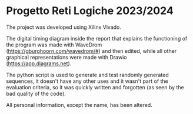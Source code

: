 # Progetto Reti Logiche 2023/2024
The project was developed using Xilinx Vivado.

The digital timing diagram inside the report that explains the functioning of the program was made with WaveDrom (https://gburghoorn.com/wavedrom/#) and then edited, while all other graphical representations were made with Drawio (https://app.diagrams.net).

The python script is used to generate and test randomly generated sequences, it doesn't have any other uses and it wasn't part of the evaluation criteria, so it was quickly written and forgotten (as seen by the bad quality of the code).

All personal information, except the name, has been altered.
